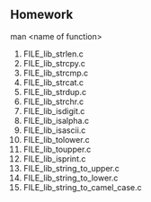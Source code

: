 ## Homework

man \<name of function\>

1. FILE\_lib\_strlen.c 
2. FILE\_lib\_strcpy.c 
3. FILE\_lib\_strcmp.c 
4. FILE\_lib\_strcat.c 
5. FILE\_lib\_strdup.c 
6. FILE\_lib\_strchr.c  
7. FILE\_lib\_isdigit.c
8. FILE\_lib\_isalpha.c
9. FILE\_lib\_isascii.c
10. FILE\_lib\_tolower.c
11. FILE\_lib\_toupper.c 
12. FILE\_lib\_isprint.c
13. FILE\_lib\_string_to_upper.c
14. FILE\_lib\_string_to_lower.c 
15. FILE\_lib\_string_to_camel_case.c
